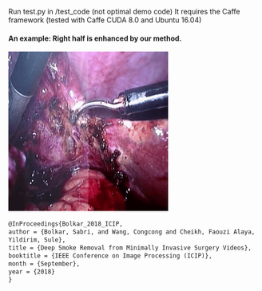 
Run test.py in /test_code (not optimal demo code)
It requires the Caffe framework (tested with Caffe CUDA 8.0 and Ubuntu 16.04)
  

#### An example: Right half is enhanced by our method.
![alt text][gif]

[gif]:/videos/example1.gif


	@InProceedings{Bolkar_2018_ICIP,
	author = {Bolkar, Sabri, and Wang, Congcong and Cheikh, Faouzi Alaya, Yildirim, Sule},
	title = {Deep Smoke Removal from Minimally Invasive Surgery Videos},
	booktitle = {IEEE Conference on Image Processing (ICIP)},
	month = {September},
	year = {2018}
	}


